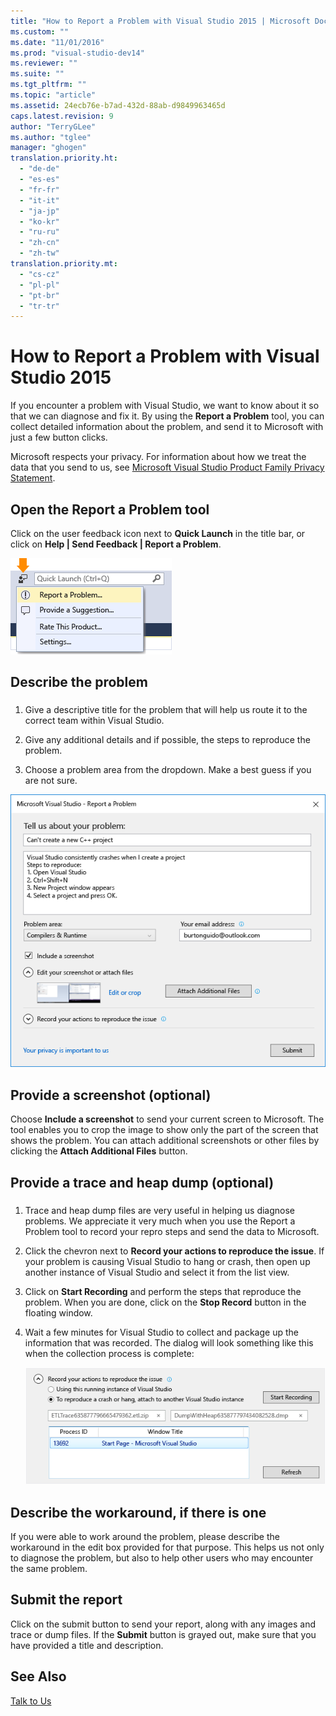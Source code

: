 ```yaml
---
title: "How to Report a Problem with Visual Studio 2015 | Microsoft Docs"
ms.custom: ""
ms.date: "11/01/2016"
ms.prod: "visual-studio-dev14"
ms.reviewer: ""
ms.suite: ""
ms.tgt_pltfrm: ""
ms.topic: "article"
ms.assetid: 24ecb76e-b7ad-432d-88ab-d9849963465d
caps.latest.revision: 9
author: "TerryGLee"
ms.author: "tglee"
manager: "ghogen"
translation.priority.ht: 
  - "de-de"
  - "es-es"
  - "fr-fr"
  - "it-it"
  - "ja-jp"
  - "ko-kr"
  - "ru-ru"
  - "zh-cn"
  - "zh-tw"
translation.priority.mt: 
  - "cs-cz"
  - "pl-pl"
  - "pt-br"
  - "tr-tr"
---
```

# How to Report a Problem with Visual Studio 2015
If you encounter a problem with Visual Studio, we want to know about it so that we can diagnose and fix it.  By using the **Report a Problem** tool, you can collect detailed  information about the problem, and send it to Microsoft with just a few button clicks.  
  
 Microsoft respects your privacy. For information about how we treat the data that you send to us, see [Microsoft Visual Studio Product Family Privacy Statement](https://www.visualstudio.com/en-us/dn948229).  
  
## Open the Report a Problem tool  
 Click on the user feedback icon next to **Quick Launch** in the title bar, or click on           **Help &#124; Send Feedback &#124; Report a Problem**.  
  
 ![Report a Problem Menu Item](../ide/media/report-a-problem-menu-item.png "Report a Problem Menu Item")  
  
## Describe the problem  
  
###  <a name="describe_the_problem"></a>  
  
1.  Give a descriptive title for the problem that will help us route it to the correct team within Visual Studio.  
  
2.  Give any additional details and if possible, the steps to reproduce the problem.  
  
3.  Choose a problem area from the dropdown. Make a best guess if you are not sure.  
  
 ![Report A Problem Dialog](../ide/media/report-a-problem-dialog.png "Report A Problem Dialog")  
  
## Provide a screenshot (optional)  
 Choose **Include a screenshot** to send your current screen to Microsoft. The tool enables you to crop the image to show only            the part of the screen that shows the problem. You can attach additional screenshots or other files by clicking the **Attach Additional Files** button.  
  
## Provide a trace and heap dump (optional)  
  
###  <a name="provide_a_trace_and_heap_dump"></a>  
  
1.  Trace and heap dump files are very useful in helping us diagnose problems.   We appreciate it very much when you use the Report a Problem tool to record your repro steps and send the data to Microsoft.  
  
2.  Click the chevron next to **Record your actions to reproduce the issue**. If your problem is causing Visual Studio to hang or crash, then open up another instance of Visual Studio and select it from the list view.  
  
3.  Click on **Start Recording** and perform the steps that reproduce the problem. When you are done, click on the **Stop Record** button in the floating window.  
  
4.  Wait a few minutes for Visual Studio to collect and package up the information that was recorded. The dialog will look something like this when the collection process is complete:  
  
     ![Record a Trace File](../ide/media/record-a-trace-file.png "Record a Trace File")  
  
## Describe the workaround, if there is one  
 If you were able to work around the problem, please describe the workaround in the edit box provided for that purpose. This helps us not only to diagnose the problem, but also to help other users who may encounter the same problem.  
  
## Submit the report  
 Click on the submit button to send your report, along with any images and trace or dump files. If the **Submit** button is grayed out, make sure that you have provided a title and description.  
  
## See Also  
 [Talk to Us](../ide/talk-to-us.md)